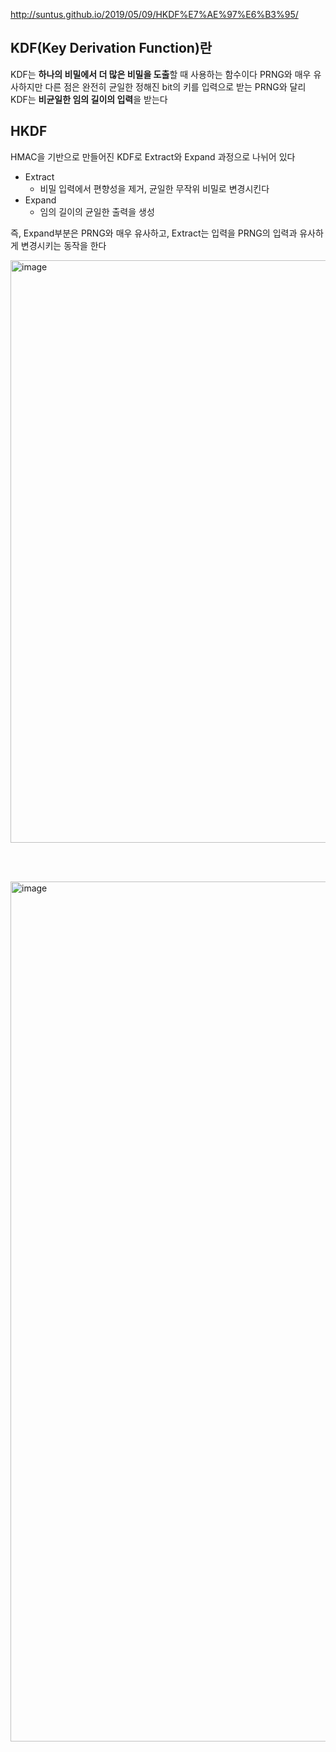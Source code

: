 http://suntus.github.io/2019/05/09/HKDF%E7%AE%97%E6%B3%95/

## KDF(Key Derivation Function)란
KDF는 **하나의 비밀에서 더 많은 비밀을 도출**할 때 사용하는 함수이다
PRNG와 매우 유사하지만 다른 점은 완전히 균일한 정해진 bit의 키를 입력으로 받는 PRNG와 달리<br/>
KDF는 **비균일한 임의 길이의 입력**을 받는다

## HKDF
HMAC을 기반으로 만들어진 KDF로
Extract와 Expand 과정으로 나뉘어 있다
- Extract
  * 비밀 입력에서 편향성을 제거, 균일한 무작위 비밀로 변경시킨다
- Expand
  * 임의 길이의 균일한 출력을 생성

즉, Expand부분은 PRNG와 매우 유사하고, Extract는 입력을 PRNG의 입력과 유사하게 변경시키는 동작을 한다

<img width="932" alt="image" src="https://github.com/dik654/cryptography/assets/33992354/c7f1aaeb-f2bf-4bd9-955b-451002862ed8">

<br/><br/> 

<img width="1376" alt="image" src="https://github.com/dik654/cryptography/assets/33992354/e2bfad37-8eb9-4c72-834e-e5b14b11b198">
